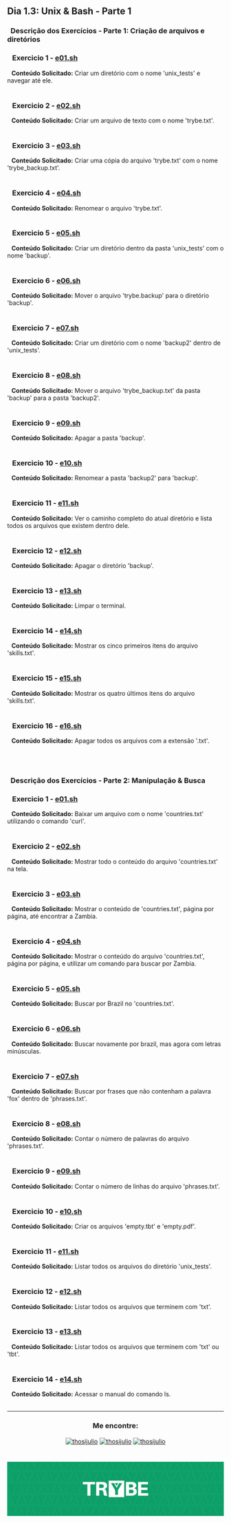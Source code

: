 ## Dia 1.3: Unix & Bash - Parte 1

### &nbsp; Descrição dos Exercícios - Parte 1: Criação de arquivos e diretórios


  ### &nbsp;&nbsp; Exercicio 1 - [e01.sh](https://github.com/thosijulio/trybe-exercises/blob/exercises/1.3/1.INTRODUCAO/BLOCO_01/DIA_03/PARTE_01/e01.sh)
  <b>&nbsp;&nbsp;&nbsp;Conteúdo Solicitado:</b> Criar um diretório com o nome 'unix_tests' e navegar até ele.<br><br>

  ### &nbsp;&nbsp; Exercicio 2 - [e02.sh](https://github.com/thosijulio/trybe-exercises/blob/exercises/1.3/1.INTRODUCAO/BLOCO_01/DIA_03/PARTE_01/e02.sh)
  <b>&nbsp;&nbsp;&nbsp;Conteúdo Solicitado:</b> Criar um arquivo de texto com o nome 'trybe.txt'.<br><br>

  ### &nbsp;&nbsp; Exercicio 3 - [e03.sh](https://github.com/thosijulio/trybe-exercises/blob/exercises/1.3/1.INTRODUCAO/BLOCO_01/DIA_03/PARTE_01/e03.sh)
  <b>&nbsp;&nbsp;&nbsp;Conteúdo Solicitado:</b> Criar uma cópia do arquivo 'trybe.txt' com o nome 'trybe_backup.txt'.<br><br>

  ### &nbsp;&nbsp; Exercicio 4 - [e04.sh](https://github.com/thosijulio/trybe-exercises/blob/exercises/1.3/1.INTRODUCAO/BLOCO_01/DIA_03/PARTE_01/e04.sh)
  <b>&nbsp;&nbsp;&nbsp;Conteúdo Solicitado:</b> Renomear o arquivo 'trybe.txt'.<br><br>

  ### &nbsp;&nbsp; Exercicio 5 - [e05.sh](https://github.com/thosijulio/trybe-exercises/blob/exercises/1.3/1.INTRODUCAO/BLOCO_01/DIA_03/PARTE_01/e05.sh)
  <b>&nbsp;&nbsp;&nbsp;Conteúdo Solicitado:</b> Criar um diretório dentro da pasta 'unix_tests' com o nome 'backup'.<br><br>

  ### &nbsp;&nbsp; Exercicio 6 - [e06.sh](https://github.com/thosijulio/trybe-exercises/blob/exercises/1.3/1.INTRODUCAO/BLOCO_01/DIA_03/PARTE_01/e06.sh)
  <b>&nbsp;&nbsp;&nbsp;Conteúdo Solicitado:</b> Mover o arquivo 'trybe.backup' para o diretório 'backup'.<br><br>

  ### &nbsp;&nbsp; Exercicio 7 - [e07.sh](https://github.com/thosijulio/trybe-exercises/blob/exercises/1.3/1.INTRODUCAO/BLOCO_01/DIA_03/PARTE_01/e07.sh)
  <b>&nbsp;&nbsp;&nbsp;Conteúdo Solicitado:</b> Criar um diretório com o nome 'backup2' dentro de 'unix_tests'.<br><br>

  ### &nbsp;&nbsp; Exercicio 8 - [e08.sh](https://github.com/thosijulio/trybe-exercises/blob/exercises/1.3/1.INTRODUCAO/BLOCO_01/DIA_03/PARTE_01/e08.sh)
  <b>&nbsp;&nbsp;&nbsp;Conteúdo Solicitado:</b> Mover o arquivo 'trybe_backup.txt' da pasta 'backup' para a pasta 'backup2'.<br><br>

  ### &nbsp;&nbsp; Exercicio 9 - [e09.sh](https://github.com/thosijulio/trybe-exercises/blob/exercises/1.3/1.INTRODUCAO/BLOCO_01/DIA_03/PARTE_01/e09.sh)
  <b>&nbsp;&nbsp;&nbsp;Conteúdo Solicitado:</b> Apagar a pasta 'backup'.<br><br>

  ### &nbsp;&nbsp; Exercicio 10 - [e10.sh](https://github.com/thosijulio/trybe-exercises/blob/exercises/1.3/1.INTRODUCAO/BLOCO_01/DIA_03/PARTE_01/e10.sh)
  <b>&nbsp;&nbsp;&nbsp;Conteúdo Solicitado:</b> Renomear a pasta 'backup2' para 'backup'.<br><br>

  ### &nbsp;&nbsp; Exercicio 11 - [e11.sh](https://github.com/thosijulio/trybe-exercises/blob/exercises/1.3/1.INTRODUCAO/BLOCO_01/DIA_03/PARTE_01/e11.sh)
  <b>&nbsp;&nbsp;&nbsp;Conteúdo Solicitado:</b> Ver o caminho completo do atual diretório e lista todos os arquivos que existem dentro dele.<br><br>

  ### &nbsp;&nbsp; Exercicio 12 - [e12.sh](https://github.com/thosijulio/trybe-exercises/blob/exercises/1.3/1.INTRODUCAO/BLOCO_01/DIA_03/PARTE_01/e12.sh)
  <b>&nbsp;&nbsp;&nbsp;Conteúdo Solicitado:</b> Apagar o diretório 'backup'.<br><br>

  ### &nbsp;&nbsp; Exercicio 13 - [e13.sh](https://github.com/thosijulio/trybe-exercises/blob/exercises/1.3/1.INTRODUCAO/BLOCO_01/DIA_03/PARTE_01/e13.sh)
  <b>&nbsp;&nbsp;&nbsp;Conteúdo Solicitado:</b> Limpar o terminal.<br><br>

  ### &nbsp;&nbsp; Exercicio 14 - [e14.sh](https://github.com/thosijulio/trybe-exercises/blob/exercises/1.3/1.INTRODUCAO/BLOCO_01/DIA_03/PARTE_01/e14.sh)
  <b>&nbsp;&nbsp;&nbsp;Conteúdo Solicitado:</b> Mostrar os cinco primeiros itens do arquivo 'skills.txt'.<br><br>

  ### &nbsp;&nbsp; Exercicio 15 - [e15.sh](https://github.com/thosijulio/trybe-exercises/blob/exercises/1.3/1.INTRODUCAO/BLOCO_01/DIA_03/PARTE_01/e15.sh)
  <b>&nbsp;&nbsp;&nbsp;Conteúdo Solicitado:</b> Mostrar os quatro últimos itens do arquivo 'skills.txt'.<br><br>

  ### &nbsp;&nbsp; Exercicio 16 - [e16.sh](https://github.com/thosijulio/trybe-exercises/blob/exercises/1.3/1.INTRODUCAO/BLOCO_01/DIA_03/PARTE_01/e16.sh)
  <b>&nbsp;&nbsp;&nbsp;Conteúdo Solicitado:</b> Apagar todos os arquivos com a extensão '.txt'.<br><br><br><br>

  ### &nbsp; Descrição dos Exercícios - Parte 2: Manipulação & Busca


  ### &nbsp;&nbsp; Exercicio 1 - [e01.sh](https://github.com/thosijulio/trybe-exercises/blob/exercises/1.3/1.INTRODUCAO/BLOCO_01/DIA_03/PARTE_02/e01.sh)
  <b>&nbsp;&nbsp;&nbsp;Conteúdo Solicitado:</b> Baixar um arquivo com o nome 'countries.txt' utilizando o comando 'curl'.<br><br>

  ### &nbsp;&nbsp; Exercicio 2 - [e02.sh](https://github.com/thosijulio/trybe-exercises/blob/exercises/1.3/1.INTRODUCAO/BLOCO_01/DIA_03/PARTE_02/e02.sh)
  <b>&nbsp;&nbsp;&nbsp;Conteúdo Solicitado:</b> Mostrar todo o conteúdo do arquivo 'countries.txt' na tela.<br><br>

  ### &nbsp;&nbsp; Exercicio 3 - [e03.sh](https://github.com/thosijulio/trybe-exercises/blob/exercises/1.3/1.INTRODUCAO/BLOCO_01/DIA_03/PARTE_02/e03.sh)
  <b>&nbsp;&nbsp;&nbsp;Conteúdo Solicitado:</b> Mostrar o conteúdo de 'countries.txt', página por página, até encontrar a Zambia.<br><br>
  
  ### &nbsp;&nbsp; Exercicio 4 - [e04.sh](https://github.com/thosijulio/trybe-exercises/blob/exercises/1.3/1.INTRODUCAO/BLOCO_01/DIA_03/PARTE_02/e04.sh)
  <b>&nbsp;&nbsp;&nbsp;Conteúdo Solicitado:</b> Mostrar o conteúdo do arquivo 'countries.txt', página por página, e utilizar um comando para buscar por Zambia.<br><br>

  ### &nbsp;&nbsp; Exercicio 5 - [e05.sh](https://github.com/thosijulio/trybe-exercises/blob/exercises/1.3/1.INTRODUCAO/BLOCO_01/DIA_03/PARTE_02/e05.sh)
  <b>&nbsp;&nbsp;&nbsp;Conteúdo Solicitado:</b> Buscar por Brazil no 'countries.txt'.<br><br>

  ### &nbsp;&nbsp; Exercicio 6 - [e06.sh](https://github.com/thosijulio/trybe-exercises/blob/exercises/1.3/1.INTRODUCAO/BLOCO_01/DIA_03/PARTE_02/e06.sh)
  <b>&nbsp;&nbsp;&nbsp;Conteúdo Solicitado:</b> Buscar novamente por brazil, mas agora com letras minúsculas.<br><br>

  ### &nbsp;&nbsp; Exercicio 7 - [e07.sh](https://github.com/thosijulio/trybe-exercises/blob/exercises/1.3/1.INTRODUCAO/BLOCO_01/DIA_03/PARTE_02/e07.sh)
  <b>&nbsp;&nbsp;&nbsp;Conteúdo Solicitado:</b> Buscar por frases que não contenham a palavra 'fox' dentro de 'phrases.txt'.<br><br>

  ### &nbsp;&nbsp; Exercicio 8 - [e08.sh](https://github.com/thosijulio/trybe-exercises/blob/exercises/1.3/1.INTRODUCAO/BLOCO_01/DIA_03/PARTE_02/e08.sh)
  <b>&nbsp;&nbsp;&nbsp;Conteúdo Solicitado:</b> Contar o número de palavras do arquivo 'phrases.txt'.<br><br>

  ### &nbsp;&nbsp; Exercicio 9 - [e09.sh](https://github.com/thosijulio/trybe-exercises/blob/exercises/1.3/1.INTRODUCAO/BLOCO_01/DIA_03/PARTE_02/e09.sh)
  <b>&nbsp;&nbsp;&nbsp;Conteúdo Solicitado:</b> Contar o número de linhas do arquivo 'phrases.txt'.<br><br>

  ### &nbsp;&nbsp; Exercicio 10 - [e10.sh](https://github.com/thosijulio/trybe-exercises/blob/exercises/1.3/1.INTRODUCAO/BLOCO_01/DIA_03/PARTE_02/e10.sh)
  <b>&nbsp;&nbsp;&nbsp;Conteúdo Solicitado:</b> Criar os arquivos 'empty.tbt' e 'empty.pdf'.<br><br>

  ### &nbsp;&nbsp; Exercicio 11 - [e11.sh](https://github.com/thosijulio/trybe-exercises/blob/exercises/1.3/1.INTRODUCAO/BLOCO_01/DIA_03/PARTE_02/e11.sh)
  <b>&nbsp;&nbsp;&nbsp;Conteúdo Solicitado:</b> Listar todos os arquivos do diretório 'unix_tests'.<br><br>

  ### &nbsp;&nbsp; Exercicio 12 - [e12.sh](https://github.com/thosijulio/trybe-exercises/blob/exercises/1.3/1.INTRODUCAO/BLOCO_01/DIA_03/PARTE_02/e12.sh)
  <b>&nbsp;&nbsp;&nbsp;Conteúdo Solicitado:</b> Listar todos os arquivos que terminem com 'txt'.<br><br>

  ### &nbsp;&nbsp; Exercicio 13 - [e13.sh](https://github.com/thosijulio/trybe-exercises/blob/exercises/1.3/1.INTRODUCAO/BLOCO_01/DIA_03/PARTE_02/e13.sh)
  <b>&nbsp;&nbsp;&nbsp;Conteúdo Solicitado:</b> Listar todos os arquivos que terminem com 'txt' ou 'tbt'.<br><br>

  ### &nbsp;&nbsp; Exercicio 14 - [e14.sh](https://github.com/thosijulio/trybe-exercises/blob/exercises/1.3/1.INTRODUCAO/BLOCO_01/DIA_03/PARTE_02/e14.sh)
  <b>&nbsp;&nbsp;&nbsp;Conteúdo Solicitado:</b> Acessar o manual do comando ls.<br><br>
  
  ---

  <h3 align=center>Me encontre:</h3>

<p align=center>
<a href="https://www.linkedin.com/in/thosijulio/" target="blank"><img align="center" src="https://cdn.jsdelivr.net/npm/simple-icons@3.0.1/icons/linkedin.svg" alt="thosijulio" height="20" width="20" /></a>
<a href="https://www.github.com/thosijulio/" target="blank"><img align="center" src="https://cdn.jsdelivr.net/npm/simple-icons@3.0.1/icons/github.svg" alt="thosijulio" height="20" width="20" /></a>
<a href="https://www.instagram.com/thosijulio" target="blank"><img align="center" src="https://cdn.jsdelivr.net/npm/simple-icons@3.0.1/icons/instagram.svg" alt="thosijulio" height="20" width="20" /></a>
 </p>
 
 <h1 align="center">
    <img alt="Trybe" src="https://github.com/thosijulio/trybe-exercises/blob/main/trybe_logo.jpeg" />
</h1>
